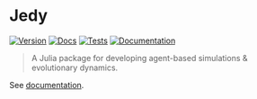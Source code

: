 # Jedy

[![Version](https://shields.io/github/v/release/lucrae/Jedy.jl?display_name=tag)](https://github.com/lucrae/Jedy.jl/releases) [![Docs](https://img.shields.io/badge/docs-stable-blue.svg)](https://lucrae.github.io/Jedy.jl/stable)  [![Tests](https://github.com/lucrae/Jedy.jl/actions/workflows/tests.yml/badge.svg)](https://github.com/lucrae/Jedy.jl/actions/workflows/tests.yml) [![Documentation](https://github.com/lucrae/Jedy.jl/actions/workflows/documentation.yml/badge.svg)](https://lucrae.github.io/Jedy.jl)

> A Julia package for developing agent-based simulations & evolutionary dynamics.

See [documentation](https://lucrae.github.io/Jedy.jl/stable).
